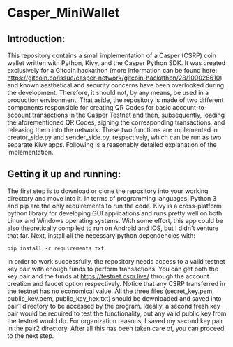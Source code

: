 # Casper_MiniWallet
## Introduction:
  This repository contains a small implementation of a Casper (CSRP) coin wallet written with Python, Kivy, and the Casper Python SDK. It was created exclusively for a Gitcoin hackathon (more information can be found here: https://gitcoin.co/issue/casper-network/gitcoin-hackathon/28/100026610) and known aesthetical and security concerns have been overlooked during the development. Therefore, it should not, by any means, be used in a production environment. That aside, the repository is made of two different components responsible for creating QR Codes for basic account-to-account transactions in the Casper Testnet and then, subsequently, loading the aforementioned QR Codes, signing the corresponding transactions, and releasing them into the network. These two functions are implemented in creator_side.py and sender_side.py, respectively, which can be run as two separate Kivy apps. Following is a reasonably detailed explanation of the implementation.
## Getting it up and running:
  The first step is to download or clone the repository into your working directory and move into it. In terms of programming languages, Python 3 and pip are the only requirements to run the code. Kivy is a cross-platform python library for developing GUI applications and runs pretty well on both Linux and Windows operating systems. With some effort, this app could be also theoretically compiled to run on Android and iOS, but I didn't venture that far.
Next, install all the necessary python dependencies with:
```
pip install -r requirements.txt
```
  In order to work successfully, the repository needs access to a valid testnet key pair with enough funds to perform transactions. You can get both the key pair and the funds at https://testnet.cspr.live/ through the account creation and faucet option respectively. Notice that any CSRP transferred in the testnet has no economical value. All the three files (secret_key.pem, public_key.pem, public_key_hex.txt) should be downloaded and saved into pair1 directory to be accessed by the program. Ideally, a second fresh key pair would be required to test the functionality, but any valid public key from the testnet would do. For organization reasons, I saved my second key pair in the pair2 directory.
After all this has been taken care of, you can proceed to the next step.
